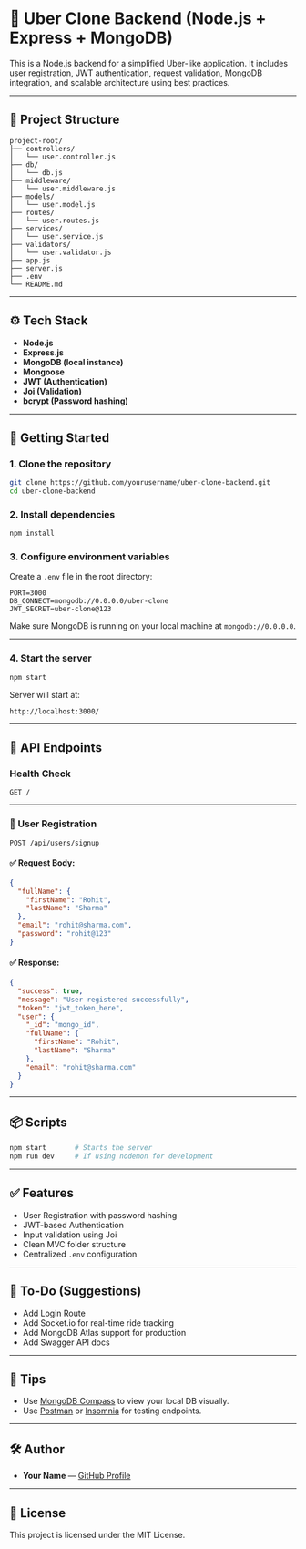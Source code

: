 
# 🚀 Uber Clone Backend (Node.js + Express + MongoDB)

This is a Node.js backend for a simplified Uber-like application. It includes user registration, JWT authentication, request validation, MongoDB integration, and scalable architecture using best practices.

---

## 📁 Project Structure

```
project-root/
├── controllers/
│   └── user.controller.js
├── db/
│   └── db.js
├── middleware/
│   └── user.middleware.js
├── models/
│   └── user.model.js
├── routes/
│   └── user.routes.js
├── services/
│   └── user.service.js
├── validators/
│   └── user.validator.js
├── app.js
├── server.js
├── .env
└── README.md
```

---

## ⚙️ Tech Stack

- **Node.js**
- **Express.js**
- **MongoDB (local instance)**
- **Mongoose**
- **JWT (Authentication)**
- **Joi (Validation)**
- **bcrypt (Password hashing)**

---

## 🚀 Getting Started

### 1. Clone the repository

```bash
git clone https://github.com/yourusername/uber-clone-backend.git
cd uber-clone-backend
```

### 2. Install dependencies

```bash
npm install
```

### 3. Configure environment variables

Create a `.env` file in the root directory:

```env
PORT=3000
DB_CONNECT=mongodb://0.0.0.0/uber-clone
JWT_SECRET=uber-clone@123
```

Make sure MongoDB is running on your local machine at `mongodb://0.0.0.0`.

---

### 4. Start the server

```bash
npm start
```

Server will start at:

```
http://localhost:3000/
```

---

## 📮 API Endpoints

### Health Check

```
GET /
```

---

### 👤 User Registration

```
POST /api/users/signup
```

#### ✅ Request Body:

```json
{
  "fullName": {
    "firstName": "Rohit",
    "lastName": "Sharma"
  },
  "email": "rohit@sharma.com",
  "password": "rohit@123"
}
```

#### ✅ Response:

```json
{
  "success": true,
  "message": "User registered successfully",
  "token": "jwt_token_here",
  "user": {
    "_id": "mongo_id",
    "fullName": {
      "firstName": "Rohit",
      "lastName": "Sharma"
    },
    "email": "rohit@sharma.com"
  }
}
```

---

## 📦 Scripts

```bash
npm start       # Starts the server
npm run dev     # If using nodemon for development
```

---

## ✅ Features

- User Registration with password hashing
- JWT-based Authentication
- Input validation using Joi
- Clean MVC folder structure
- Centralized `.env` configuration

---

## 📘 To-Do (Suggestions)

- Add Login Route
- Add Socket.io for real-time ride tracking
- Add MongoDB Atlas support for production
- Add Swagger API docs

---

## 🧠 Tips

- Use [MongoDB Compass](https://www.mongodb.com/products/compass) to view your local DB visually.
- Use [Postman](https://www.postman.com/) or [Insomnia](https://insomnia.rest/) for testing endpoints.

---

## 🛠️ Author

- **Your Name** — [GitHub Profile](https://github.com/yourusername)

---

## 📄 License

This project is licensed under the MIT License.
